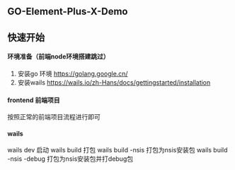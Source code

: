## GO-Element-Plus-X-Demo


## 快速开始

#### 环境准备（前端node环境搭建跳过）

1. 安装go 环境 https://golang.google.cn/
2. 安装wails https://wails.io/zh-Hans/docs/gettingstarted/installation


#### frontend 前端项目

按照正常的前端项目流程进行即可

#### wails

wails dev 启动
wails build 打包
wails build -nsis 打包为nsis安装包
wails build -nsis  -debug 打包为nsis安装包并打debug包

